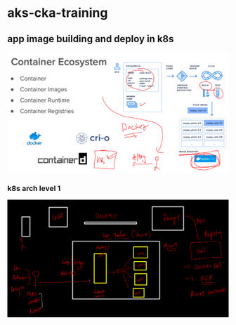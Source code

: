 # aks-cka-training

## app image building and deploy in k8s 

<img src="app1.png">

### k8s arch level 1
 
<img src="arch1.png">

